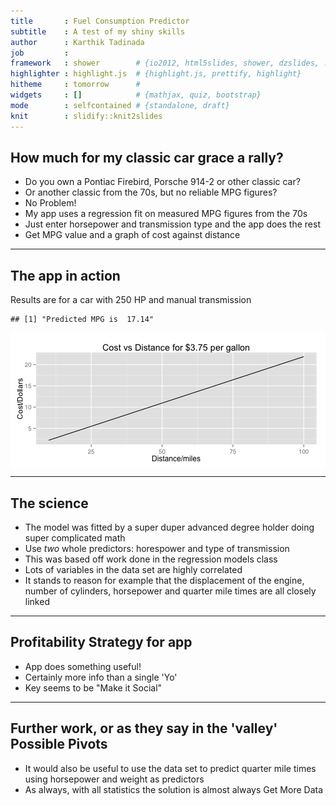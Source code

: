 ```yaml
---
title       : Fuel Consumption Predictor
subtitle    : A test of my shiny skills
author      : Karthik Tadinada
job         : 
framework   : shower        # {io2012, html5slides, shower, dzslides, ...}
highlighter : highlight.js  # {highlight.js, prettify, highlight}
hitheme     : tomorrow      # 
widgets     : []            # {mathjax, quiz, bootstrap}
mode        : selfcontained # {standalone, draft}
knit        : slidify::knit2slides
---
```



## How much for my classic car grace a rally?

+ Do you own a Pontiac Firebird, Porsche 914-2 or other classic car?
+ Or another classic from the 70s, but no reliable MPG figures?
+ No Problem!
+ My app uses a regression fit on measured MPG figures from the 70s
+ Just enter horsepower and transmission type and the app does the rest
+ Get MPG value and a graph of cost against distance

---

## The app in action
Results are for a car with 250 HP and manual transmission

```
## [1] "Predicted MPG is  17.14"
```

<img src="figure/unnamed-chunk-1.png" title="plot of chunk unnamed-chunk-1" alt="plot of chunk unnamed-chunk-1" style="display: block; margin: auto;" />


---

## The science
+ The model was fitted by a super duper advanced degree holder doing super complicated math
+ Use _two_ whole predictors: horespower and type of transmission
+ This was based off work done in the regression models class
+ Lots of variables in the data set are highly correlated
+ It stands to reason for example that the displacement of the engine, number of cylinders, horsepower and quarter mile times are all closely linked

---

## Profitability Strategy for app
+ App does something useful!
+ Certainly more info than a single 'Yo'
+ Key seems to be "Make it Social"

---
## Further work, or as they say in the 'valley' Possible Pivots
+ It would also be useful to use the data set to predict quarter mile times using horsepower and weight as predictors
+ As always, with all statistics the solution is almost always Get More Data


